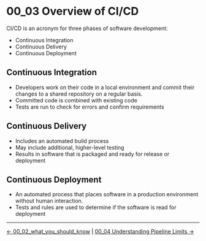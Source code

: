 # 00_03 Overview of CI/CD

CI/CD is an acronym for three phases of software development:

- Continuous Integration
- Continuous Delivery
- Continuous Deployment

## Continuous Integration

- Developers work on their code in a local environment and commit their changes to a shared repository on a regular basis.
- Committed code is combined with existing code
- Tests are run to check for errors and confirm requirements

## Continuous Delivery

- Includes an automated build process
- May include additional, higher-level testing
- Results in software that is packaged and ready for release or deployment

## Continuous Deployment

- An automated process that places software in a production environment without human interaction.
- Tests and rules are used to determine if the software is read for deployment

<!-- FooterStart -->
---
[← 00_02_what_you_should_know](../00_02_what_you_should_know/README.md) | [00_04 Understanding Pipeline Limits →](../00_04_understanding_pipeline_limits/README.md)
<!-- FooterEnd -->
